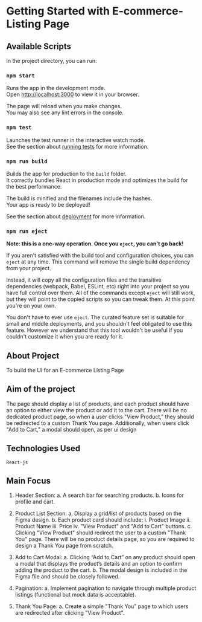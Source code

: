 # Getting Started with E-commerce-Listing Page


## Available Scripts

In the project directory, you can run:

### `npm start`

Runs the app in the development mode.\
Open [http://localhost:3000](http://localhost:3000) to view it in your browser.

The page will reload when you make changes.\
You may also see any lint errors in the console.

### `npm test`

Launches the test runner in the interactive watch mode.\
See the section about [running tests](https://facebook.github.io/create-react-app/docs/running-tests) for more information.

### `npm run build`

Builds the app for production to the `build` folder.\
It correctly bundles React in production mode and optimizes the build for the best performance.

The build is minified and the filenames include the hashes.\
Your app is ready to be deployed!

See the section about [deployment](https://facebook.github.io/create-react-app/docs/deployment) for more information.

### `npm run eject`

**Note: this is a one-way operation. Once you `eject`, you can't go back!**

If you aren't satisfied with the build tool and configuration choices, you can `eject` at any time. This command will remove the single build dependency from your project.

Instead, it will copy all the configuration files and the transitive dependencies (webpack, Babel, ESLint, etc) right into your project so you have full control over them. All of the commands except `eject` will still work, but they will point to the copied scripts so you can tweak them. At this point you're on your own.

You don't have to ever use `eject`. The curated feature set is suitable for small and middle deployments, and you shouldn't feel obligated to use this feature. However we understand that this tool wouldn't be useful if you couldn't customize it when you are ready for it.

## About Project

To build the UI for an E-commerce Listing Page

## Aim of the project 

The page should display a list of products, and 
each product should have an option to either view the product or add it to the 
cart. There will be no dedicated product page, so when a user clicks "View 
Product," they should be redirected to a custom Thank You page. 
Additionally, when users click "Add to Cart," a modal should open, as per ui design 

## Technologies Used 
    
    React-js 

## Main Focus 

1. Header Section:
     a. A search bar for searching products.
     b. Icons for profile and cart.

2. Product List Section:
     a. Display a grid/list of products based on the Figma design.
     b. Each product card should include:
         i. Product Image
         ii. Product Name
         iii. Price
         iv. "View Product" and "Add to Cart" buttons.
      c. Clicking "View Product" should redirect the user to a custom 
              "Thank You" page. There will be no product details page, so you 
              are required to design a Thank You page from scratch.

3. Add to Cart Modal:
     a. Clicking “Add to Cart” on any product should open a modal that 
            displays the product’s details and an option to confirm adding the 
             product to the cart.
      b. The modal design is included in the Figma file and should be 
            closely followed.

4. Pagination:
     a. Implement pagination to navigate through multiple product 
       listings (functional but mock data is acceptable).

5. Thank You Page:
      a. Create a simple "Thank You" page to which users are redirected 
           after clicking "View Product". 
